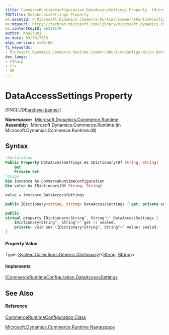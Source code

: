 ```yaml
---
title: CommerceRuntimeConfiguration.DataAccessSettings Property  (Microsoft.Dynamics.Commerce.Runtime)
TOCTitle: DataAccessSettings Property
ms:assetid: P:Microsoft.Dynamics.Commerce.Runtime.CommerceRuntimeConfiguration.DataAccessSettings
ms:mtpsurl: https://technet.microsoft.com/library/microsoft.dynamics.commerce.runtime.commerceruntimeconfiguration.dataaccesssettings(v=AX.60)
ms:contentKeyID: 65319179
author: Khairunj
ms.date: 05/18/2015
mtps_version: v=AX.60
f1_keywords:
- Microsoft.Dynamics.Commerce.Runtime.CommerceRuntimeConfiguration.DataAccessSettings
dev_langs:
- CSharp
- C++
- VB
---
```


# DataAccessSettings Property


[!INCLUDE[archive-banner](includes/archive-banner.md)]

**Namespace:**  [Microsoft.Dynamics.Commerce.Runtime](microsoft-dynamics-commerce-runtime-namespace.md)  
**Assembly:**  Microsoft.Dynamics.Commerce.Runtime (in Microsoft.Dynamics.Commerce.Runtime.dll)

## Syntax

``` vb
'Declaration
Public Property DataAccessSettings As IDictionary(Of String, String)
    Get
    Private Set
'Usage
Dim instance As CommerceRuntimeConfiguration
Dim value As IDictionary(Of String, String)

value = instance.DataAccessSettings
```

``` csharp
public IDictionary<string, string> DataAccessSettings { get; private set; }
```

``` c++
public:
virtual property IDictionary<String^, String^>^ DataAccessSettings {
    IDictionary<String^, String^>^ get () sealed;
    private: void set (IDictionary<String^, String^>^ value) sealed;
}
```

#### Property Value

Type: [System.Collections.Generic.IDictionary](https://technet.microsoft.com/library/s4ys34ea\(v=ax.60\))\<[String](https://technet.microsoft.com/library/s1wwdcbf\(v=ax.60\)), [String](https://technet.microsoft.com/library/s1wwdcbf\(v=ax.60\))\>  

#### Implements

[ICommerceRuntimeConfiguration.DataAccessSettings](icommerceruntimeconfiguration-dataaccesssettings-property-microsoft-dynamics-commerce-runtime.md)  

## See Also

#### Reference

[CommerceRuntimeConfiguration Class](commerceruntimeconfiguration-class-microsoft-dynamics-commerce-runtime.md)

[Microsoft.Dynamics.Commerce.Runtime Namespace](microsoft-dynamics-commerce-runtime-namespace.md)


